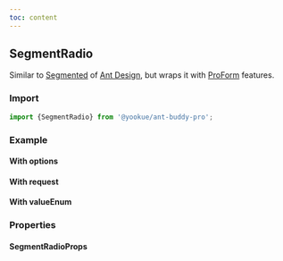 ```yaml
---
toc: content
---
```


## SegmentRadio

Similar to [Segmented](https://4x.ant.design/components/segmented/) of [Ant Design](https://ant.design/), but wraps it with [ProForm](https://github.com/ant-design/pro-components/tree/v1/packages/form) features.

### Import

```jsx | pure
import {SegmentRadio} from '@yookue/ant-buddy-pro';
```

### Example

#### With options

<code src="./demo-1.en-US.tsx"></code>

#### With request

<code src="./demo-2.en-US.tsx"></code>

#### With valueEnum

<code src="./demo-3.en-US.tsx"></code>

### Properties

#### SegmentRadioProps

<API src="@/form/SegmentRadio/index.tsx" hideTitle></API>
